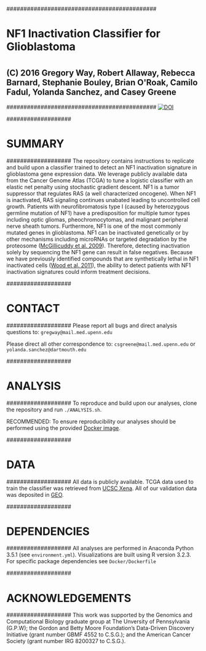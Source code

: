 ############################################
# NF1 Inactivation Classifier for Glioblastoma
#
## (C) 2016 Gregory Way, Robert Allaway, Rebecca Barnard, Stephanie Bouley, Brian O'Roak, Camilo Fadul, Yolanda Sanchez, and Casey Greene
############################################
[![DOI](https://zenodo.org/badge/18957/greenelab/nf1_inactivation.svg)](https://zenodo.org/badge/latestdoi/18957/greenelab/nf1_inactivation)

###################
# SUMMARY
###################
The repository contains instructions to replicate and build upon a classifier trained to detect an NF1 inactivation signature in glioblastoma gene expression data. We leverage publicly available data from the Cancer Genome Atlas (TCGA) to tune a logistic classifier with an elastic net penalty using stochastic gradient descent. NF1 is a tumor suppressor that regulates RAS (a well characterized oncogene). When NF1 is inactivated, RAS signaling continues unabated leading to uncontrolled cell growth. Patients with neurofibromatosis type I (caused by heterozygous germline mutation of NF1) have a predisposition for multiple tumor types including optic gliomas, pheochromocytomas, and malignant peripheral nerve sheath tumors. Furthermore, NF1 is one of the most commonly mutated genes in glioblastoma. NF1 can be inactivated genetically or by other mechanisms including microRNAs or targeted degradation by the proteosome ([McGillicuddy et al. 2009](http://www.ncbi.nlm.nih.gov/pubmed/19573811)). Therefore, detecting inactivation solely by sequencing the NF1 gene can result in false negatives. Because we have previously identified compounds that are synthetically lethal in NF1 inactivated cells ([Wood et al. 2011](http://www.ncbi.nlm.nih.gov/pubmed/21697395)), the ability to detect patients with NF1 inactivation signatures could inform treatment decisions.

###################
# CONTACT
###################
Please report all bugs and direct analysis questions to: `gregway@mail.med.upenn.edu`

Please direct all other correspondence to: `csgreene@mail.med.upenn.edu` or `yolanda.sanchez@dartmouth.edu`

###################
# ANALYSIS
###################
To reproduce and build upon our analyses, clone the repository and run `./ANALYSIS.sh`.

RECOMMENDED:
To ensure reproducibility our analyses should be performed using the provided [Docker image](https://hub.docker.com/r/gregway/nf1_inactivation).

###################
# DATA
###################
All data is publicly available. TCGA data used to train the classifier was retrieved from [UCSC Xena](https://genome-cancer.soe.ucsc.edu/proj/site/xena/datapages/). All of our validation data was deposited in [GEO](http://www.ncbi.nlm.nih.gov/geo/).

###################
# DEPENDENCIES
###################
All analyses are performed in Anaconda Python 3.5.1 (see `environment.yml`). Visualizations are built using R version 3.2.3. For specific package dependencies see `Docker/Dockerfile`

###################
# ACKNOWLEDGEMENTS
###################
This work was supported by the Genomics and Computational Biology graduate group at The Unversity of Pennsylvania (G.P.W); the Gordon and Betty Moore Foundation’s Data-Driven Discovery Initiative (grant number GBMF 4552 to C.S.G.); and the American Cancer Society (grant number IRG 8200327 to C.S.G.).
